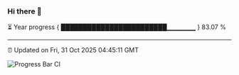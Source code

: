 ### Hi there 👋

⏳ Year progress { ████████████████████████▁▁▁▁▁▁ } 83.07 %

---

⏰ Updated on Fri, 31 Oct 2025 04:45:11 GMT

![Progress Bar CI](https://github.com/IshwaranRudhara/GIT-ACTION/workflows/Progress%20Bar%20CI/badge.svg)
